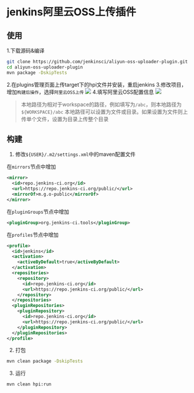 # jenkins阿里云OSS上传插件

## 使用

1.下载源码&编译

```bash
git clone https://github.com/jenkinsci/aliyun-oss-uploader-plugin.git
cd aliyun-oss-uploader-plugin
mvn package -DskipTests
```
2.在plugins管理页面上传target下的hpi文件并安装，重启jenkins
3.修改项目，增加`构建后操作`，选择`阿里云OSS上传`
![](https://github.com/raylax/jenkins-aliyun-oss-plugin/raw/master/image/step1.png)
4.填写阿里云OSS配置信息
![](https://github.com/raylax/jenkins-aliyun-oss-plugin/raw/master/image/step2.png)

> 本地路径为相对于workspace的路径，例如填写为`/abc`，则本地路径为`${WORKSPACE}/abc`
本地路径可以设置为文件或目录。如果设置为文件则上传单个文件，设置为目录上传整个目录

## 构建

1. 修改`${USER}/.m2/settings.xml`中的maven配置文件

在`mirrors`节点中增加
```xml
<mirror>
  <id>repo.jenkins-ci.org</id>
  <url>https://repo.jenkins-ci.org/public/</url>
  <mirrorOf>m.g.o-public</mirrorOf>
</mirror>
```
在`pluginGroups`节点中增加
```xml
<pluginGroup>org.jenkins-ci.tools</pluginGroup>
```
在`profiles`节点中增加
```xml
<profile>
  <id>jenkins</id>
  <activation>
    <activeByDefault>true</activeByDefault>
  </activation>
  <repositories>
    <repository>
      <id>repo.jenkins-ci.org</id>
      <url>https://repo.jenkins-ci.org/public/</url>
    </repository>
  </repositories>
  <pluginRepositories>
    <pluginRepository>
      <id>repo.jenkins-ci.org</id>
      <url>https://repo.jenkins-ci.org/public/</url>
    </pluginRepository>
  </pluginRepositories>
</profile>
```

2. 打包
```bash
mvn clean package -DskipTests
```

3. 运行
```bash
mvn clean hpi:run
```
